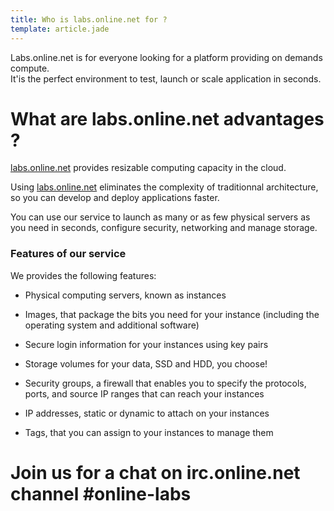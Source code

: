 ```yaml
---
title: Who is labs.online.net for ?
template: article.jade
---
```


 Labs.online.net is for everyone looking for a platform providing on demands compute.<br/>
 It'is the perfect environment to test, launch or scale application in seconds.

# What are labs.online.net advantages ?

[labs.online.net](http://labs.online.net) provides resizable computing capacity in the cloud.

Using [labs.online.net](http://labs.online.net) eliminates the complexity of traditionnal architecture, so you can develop and deploy applications faster.

You can use our service to launch as many or as few physical servers as you need in seconds, configure security, networking and manage storage.

### Features of our service

We provides the following features:

- Physical computing servers, known as instances

- Images, that package the bits you need for your instance (including the operating system and additional software)

- Secure login information for your instances using key pairs

- Storage volumes for your data, SSD and HDD, you choose!

- Security groups, a firewall that enables you to specify the protocols, ports, and source IP ranges that can reach your instances

- IP addresses, static or dynamic to attach on your instances

- Tags, that you can assign to your instances to manage them

# Join us for a chat on irc.online.net channel #online-labs